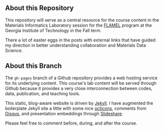 
## About this Repository

This repository will serve as a central resource for the course content in the Materials
Informatics Laboratory session for the [FLAMEL](http://www.flamel.gatech.edu/) program at the Georgia Institute of Technology
in the Fall term.

There a lot of easter eggs in the posts with external links that have guided my direction
in better understanding collaboration and Materials Data Science.

## About this Branch

The ``gh-pages`` branch of a Github repository provides a web hosting service for its underlying content.
This course's lab content will be served through Github because it provides a very close
interconnection between codes, data, publication, and teaching tools.

This static, blog-aware website is driven by [Jekyll](www.jekyllrb.com).  I have augmented
the boilerplate Jekyll site a little with some nice [octicons](octicons.github.com),
comments from [Disqus](disqus.com), and presentation embeddings through [Slideshare](slideshare.net).

Please feel free to comment before, during, and after the course.
